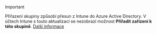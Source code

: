 >[!Important]
>Přiřazení skupiny způsobí přesun z Intune do Azure Active Directory. V účtech Intune s touto aktualizací se nezobrazí možnost **Přiřadit zařízení k této skupině**. [Další informace](../deploy-use/ios-device-enrollment-program-in-microsoft-intune#changes-to-intune-group-assignments)


<!--HONumber=Nov16_HO1-->


